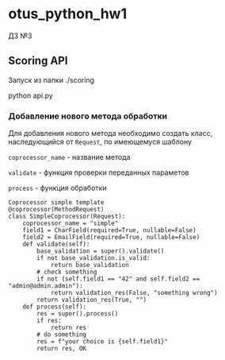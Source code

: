 # otus_python_hw1
ДЗ №3

## Scoring API

Запуск из папки ./scoring

python api.py

### Добавление нового метода обработки
Для добавления нового метода  необходимо создать класс, наследующийся от `Request`, по имеющемуся шаблону

`coprocessor_name` - название метода

`validate` - функция проверки переданных параметов

`process` - функция обработки

```
Coprocessor simple template
@coprocessor(MethodRequest)
class SimpleCoprocessor(Request):
    coprocessor_name = "simple"
    field1 = CharField(required=True, nullable=False)
    field2 = EmailField(required=True, nullable=False)
    def validate(self):
        base_validation = super().validate()
        if not base_validation.is_valid:
            return base_validation
        # check something
        if not (self.field1 == "42" and self.field2 == "admin@admin.admin"):
            return validation_res(False, "something wrong")
        return validation_res(True, "")
    def process(self):
        res = super().process()
        if res:
            return res
        # do something
        res = f"your choice is {self.field1}"
        return res, OK
```
